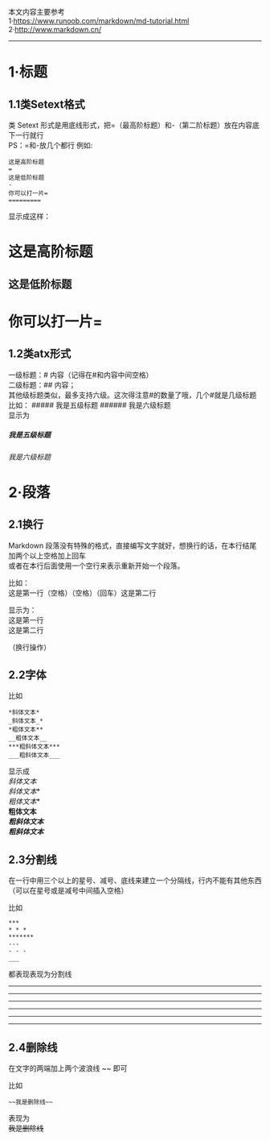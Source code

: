 本文内容主要参考   
1·https://www.runoob.com/markdown/md-tutorial.html   
2·http://www.markdown.cn/

---
# 1·标题  

## 1.1类Setext格式  
类 Setext 形式是用底线形式，把=（最高阶标题）和-（第二阶标题）放在内容底下一行就行  
PS：=和-放几个都行 
例如:
    
    这是高阶标题
    =
    这是低阶标题
    -
    你可以打一片=
    =========
    
显示成这样：  

这是高阶标题
=

这是低阶标题
-
你可以打一片=
=      
   
   
## 1.2类atx形式  

一级标题：# 内容（记得在#和内容中间空格）  
二级标题：## 内容；   
其他级标题类似，最多支持六级。这次得注意#的数量了哦，几个#就是几级标题 
比如：
        ##### 我是五级标题
        ###### 我是六级标题    
显示为
##### 我是五级标题
###### 我是六级标题   
   
   
   

# 2·段落   
## 2.1换行
Markdown 段落没有特殊的格式，直接编写文字就好，想换行的话，在本行结尾加两个以上空格加上回车  
或者在本行后面使用一个空行来表示重新开始一个段落。

比如：   
这是第一行（空格）（空格）（回车）这是第二行

显示为：  
这是第一行  
这是第二行  

（换行操作）

## 2.2字体

比如   
```   
*斜体文本*   
_斜体文本_*   
*粗体文本**   
__粗体文本__     
***粗斜体文本***      
___粗斜体文本___   
```   

显示成   
*斜体文本*   
_斜体文本_*   
*粗体文本**   
__粗体文本__     
***粗斜体文本***      
___粗斜体文本___    
   
## 2.3分割线   
在一行中用三个以上的星号、减号、底线来建立一个分隔线，行内不能有其他东西（可以在星号或是减号中间插入空格）   

比如
```
***   
* * *
*******
---   
- - -
___
```
都表现表现为分割线   
***   
* * *
*******
---   
- - -
___   

## 2.4删除线   
在文字的两端加上两个波浪线 ~~ 即可  

比如  
```
~~我是删除线~~
```   

表现为   
~~我是删除线~~
